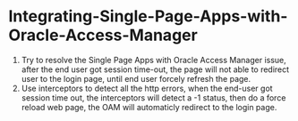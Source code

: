 # Integrating-Single-Page-Apps-with-Oracle-Access-Manager

1. Try to resolve the Single Page Apps with Oracle Access Manager issue, after the end user got session time-out, the page will not able to redirect user to the login page, until end user forcely refresh the page.
2. Use interceptors to detect all the http errors, when the end-user got session time out, the interceptors will detect a -1 status, then do a force reload web page, the OAM will automaticly redirect to the login page.